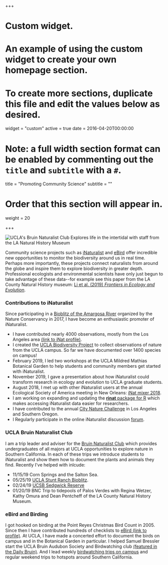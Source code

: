 +++
# Custom widget.
# An example of using the custom widget to create your own homepage section.
# To create more sections, duplicate this file and edit the values below as desired.
widget = "custom"
active = true
date = 2016-04-20T00:00:00

# Note: a full width section format can be enabled by commenting out the `title` and `subtitle` with a `#`.
title = "Promoting Community Science"
subtitle = ""

# Order that this section will appear in.
weight = 20

+++

![UCLA's Bruin Naturalist Club Explores life in the intertidal with staff from the LA Natural History Museum](img/tidepool1.jpg)

Community science projects such as [iNaturalist](www.inaturalist.org) and [eBird](www.ebird.org) offer incredible new opportunities to monitor the biodiversity around us in real time. Perhaps more importantly, these projects connect naturalists from around the globe and inspire them to explore biodiversity in greater depth. Professional ecologists and environmental scientists have only just begun to take advantage of these data--for example see this paper from the LA County Natural History museum: [Li et al. (2019) _Frontiers in Ecology and Evolution_](https://www.frontiersin.org/articles/10.3389/fevo.2019.00277/full). 


### Contributions to iNaturalist

Since participating in a [Bioblitz of the Amargosa River](https://www.scienceforconservation.org/products/amargosa-bioblitz-2017) organized by the Nature Conservancy in 2017, I have become an enthusiastic promoter of iNaturalist. 

- I have contributed nearly 4000 observations, mostly from the Los Angeles area [(link to iNat profile)](https://www.inaturalist.org/people/andy71). 
- I created the [UCLA Biodiversity Project](https://www.inaturalist.org/projects/ucla-campus-biodiversity) to collect observations of nature from the UCLA campus. So far we have documented over 1400 species on campus! 
- February 2019, I led two workshops at the UCLA Mildred Mathias Botanical Garden to help students and community members get started with iNaturalist. 
- November 2019, I gave a presentation about how iNaturalist could transform research in ecology and evolution to UCLA graduate students. 
- August 2018, I met up with other iNaturalist users at the annual Ecological Society of America meeting in New Orleans:  [iNat mixer 2018](https://www.inaturalist.org/journal/carrieseltzer/18119-the-first-esa-inaturalist-mixer).
- I am working on expanding and updating the [__rinat__  package for R](https://github.com/akleinhesselink/rinat) which makes accessing iNaturalist data easier for researchers. 
- I have contributed to the annual [City Nature Challenge](http://citynaturechallenge.org/) in Los Angeles and Southern Oregon.
- I Regularly participate in the online iNaturalist discussion [forum](https://forum.inaturalist.org/). 


### UCLA Bruin Naturalist Club 

I am a trip leader and adviser for the [Bruin Naturalist Club](https://www.ioes.ucla.edu/project/bruin-naturalists-club) which provides undergraduates of all majors at UCLA opportunities to explore nature in Southern California. In each of these trips we introduce students to iNaturalist and show them how to document the plants and animals they find. Recently I've helped with inlcude:

- 11/15/19 Corn Springs and the Salton Sea. 
- 05/25/19 [UCLA Stunt Ranch Bioblitz](https://www.inaturalist.org/projects/bnc-bioblitz-at-stunt-ranch-spring-2019). 
- 02/24/19 [UCSB Sedgwick Reserve](https://www.inaturalist.org/projects/sedgwick-biodiversity) 
- 01/20/19 BNC Trip to tidepools of Palos Verdes with Regina Wetzer, Kathy Omura and Dean Pentcheff of the LA County Natural History Museum. 
 
### eBird and Birding

I got hooked on birding at the Point Reyes Christmas Bird Count in 2005.  Since then I have contributed hundreds of checklists to [eBird (link to profile)](https://ebird.org/profile/MTM5OTI2/US-CA-037). At UCLA, I have made a concerted effort to document the birds on campus and in the Botanical Garden in particular. I helped Samuel Bressler start the UCLA Bruin Audubon Society and Birdwatching club [(featured in the Daily Bruin)](https://dailybruin.com/2019/11/15/bruin-audubon-society-and-birding-club-makes-bird-watching-a-hoot-for-students/).  And I lead weekly [birdwatching trips on campus](https://www.botgard.ucla.edu/event/bruin-birding-club-fall-migration-garden-walks-5/) and regular weekend trips to hotspots around Southern California.  


